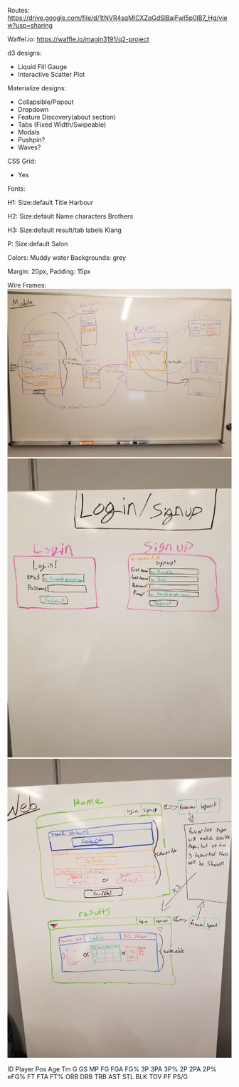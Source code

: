 
Routes: https://drive.google.com/file/d/1tNVR4sqMlCXZqGdSlBajFwI5p0IB7_Hg/view?usp=sharing

Waffel.io: https://waffle.io/magin3191/q2-project

d3 designs:
- Liquid Fill Gauge
- Interactive Scatter Plot

Materialize designs:
- Collapsible/Popout
- Dropdown
- Feature Discovery(about section)
- Tabs (Fixed Width/Swipeable)
- Modals
- Pushpin?
- Waves?

CSS Grid:
- Yes

Fonts:

H1:
Size:default
Title
Harbour



H2:
Size:default
Name characters
Brothers



H3:
Size:default
result/tab labels
Klang

P:
Size:default
Salon

Colors: Muddy water
Backgrounds: grey

Margin: 20px,
Padding: 15px

Wire Frames:
![Alt text](./img/mobileWireFrame.jpg)
![Alt text](./img/modalsWireFrame.jpg)
![Alt text](./img/webWireFrame.jpg)


ID	Player	Pos	Age	Tm	G	GS	MP	FG	FGA	FG%	3P	3PA	3P%	2P	2PA	2P%	eFG%	FT	FTA	FT%	ORB	DRB	TRB	AST	STL	BLK	TOV	PF	PS/G
